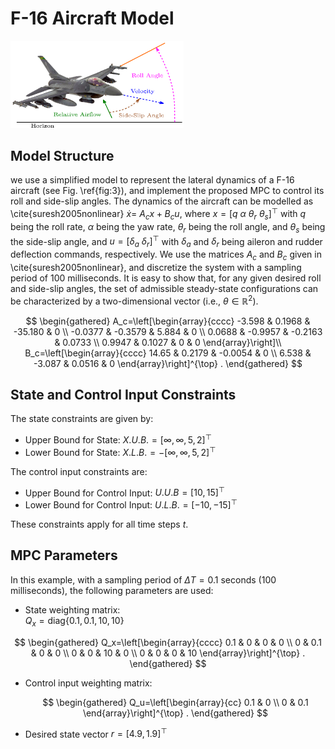 # F-16 Aircraft Model

<img src="Pics/F16.png" alt="Welcome Image" style="width:55%;">

## Model Structure

 we use a simplified model to represent the lateral dynamics of a F-16 aircraft (see Fig. \ref{fig:3}), and implement the proposed MPC to control its roll and side-slip angles. The dynamics of the aircraft can be modelled as \cite{suresh2005nonlinear} $\dot{x}=$ $A_c x+B_c u$, where $x=\left[q~\alpha~\theta_r~\theta_s\right]^{\top}$ with $q$ being the roll rate, $\alpha$ being the yaw rate, $\theta_r$ being the roll angle, and $\theta_s$ being the side-slip angle, and $u=\left[\delta_a~\delta_r\right]^{\top}$ with $\delta_a$ and $\delta_r$ being aileron and rudder deflection commands, respectively. We use the matrices $A_c$ and $B_c$ given in \cite{suresh2005nonlinear}, and discretize the system with a sampling period of $100$ milliseconds. It is easy to show that, for any given desired roll and side-slip angles, the set of admissible steady-state configurations can be characterized by a two-dimensional vector (i.e., $\theta\in\mathbb{R}^2$). 


$$
\begin{gathered}
A_c=\left[\begin{array}{cccc}
-3.598 & 0.1968 & -35.180 & 0 \\
-0.0377 & -0.3579 & 5.884 & 0 \\
0.0688 & -0.9957 & -0.2163 & 0.0733 \\
0.9947 & 0.1027 & 0 & 0
\end{array}\right]\\
B_c=\left[\begin{array}{cccc}
14.65 & 0.2179 & -0.0054 & 0 \\
6.538 & -3.087 & 0.0516 & 0
\end{array}\right]^{\top} .
\end{gathered}
$$

## State and Control Input Constraints

The state constraints are given by:

- Upper Bound for State: $X.U.B. = [\infty, \infty, 5, 2]^\top$
- Lower Bound for State: $X.L.B. = -[\infty, \infty, 5, 2]^\top$

The control input constraints are:

- Upper Bound for Control Input: $U.U.B = [10, 15]^\top$
- Lower Bound for Control Input: $U.L.B. = [-10, -15]^\top$

These constraints apply for all time steps $t$.

## MPC Parameters

In this example, with a sampling period of $\Delta T = 0.1$ seconds (100 milliseconds), the following parameters are used:

- State weighting matrix:  
  $Q_x = \text{diag}\{0.1, 0.1, 10, 10\}$

$$
\begin{gathered}
Q_x=\left[\begin{array}{cccc}
0.1 & 0 & 0 & 0 \\
0 & 0.1 & 0 & 0 \\
0 & 0 & 10 & 0 \\
0 & 0 & 0 & 10 
\end{array}\right]^{\top} .
\end{gathered}
$$

- Control input weighting matrix:  

  $$
\begin{gathered}
Q_u=\left[\begin{array}{cc}
0.1 & 0 \\
0 & 0.1 
\end{array}\right]^{\top} .
\end{gathered}
$$

- Desired state vector $r = [4.9, 1.9]^\top$
